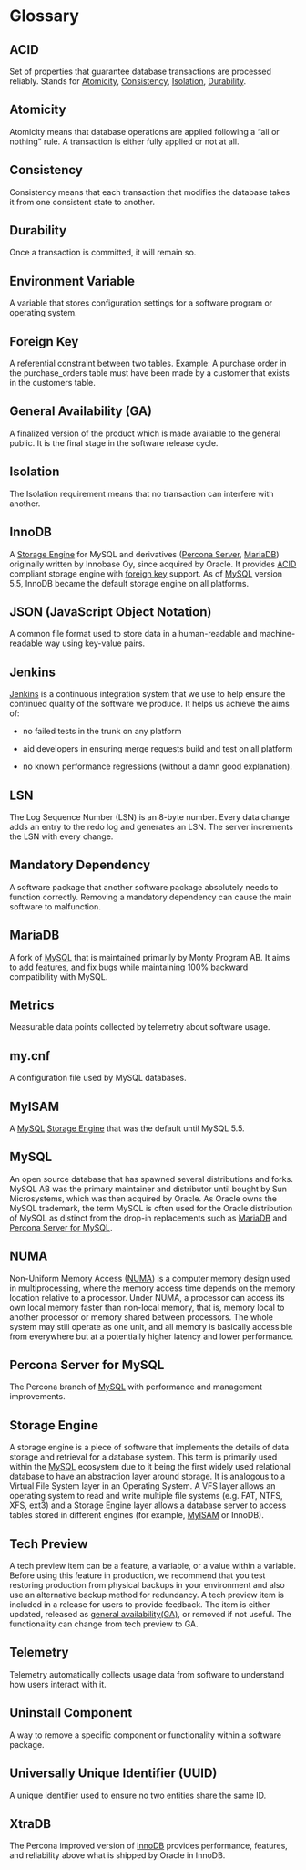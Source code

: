 # Glossary

## ACID

Set of properties that guarantee database transactions are processed reliably. Stands for [Atomicity](#atomicity), [Consistency](#consistency), [Isolation](#isolation), [Durability](#durability).

## Atomicity

Atomicity means that database operations are applied following a “all or nothing” rule. A transaction is either fully applied or not at all.

## Consistency

Consistency means that each transaction that modifies the database takes it from one consistent state to another.

## Durability

Once a transaction is committed, it will remain so.

## Environment Variable

A variable that stores configuration settings for a software program or operating system.

## Foreign Key

A referential constraint between two tables. Example: A purchase order in the purchase\_orders table must have been made by a customer that exists in the customers table.

## General Availability (GA)

A finalized version of the product which is made available to the general public. It is the final stage in the software release cycle.

## Isolation

The Isolation requirement means that no transaction can interfere with another.

## InnoDB

A [Storage Engine](#storage-engine) for MySQL and derivatives ([Percona Server](#percona-server-for-mysql), [MariaDB](#mariadb)) originally written by Innobase Oy, since acquired by Oracle. It provides [ACID](#acid) compliant storage engine with [foreign key](#foreign-key) support. As of [MySQL](#mysql) version 5.5, InnoDB became the default storage engine on all platforms.

## JSON (JavaScript Object Notation)

A common file format used to store data in a human-readable and machine-readable way using key-value pairs.
 
## Jenkins

[Jenkins](https://www.jenkins-ci.org) is a continuous integration system that we use to help ensure the continued quality of the software we produce. It helps us achieve the aims of:

* no failed tests in the trunk on any platform

* aid developers in ensuring merge requests build and test on all platform

* no known performance regressions (without a damn good explanation).

## LSN

The Log Sequence Number (LSN) is an 8-byte number. Every data change adds an entry to the redo log and generates an LSN. The server increments the LSN with every change.

## Mandatory Dependency

A software package that another software package absolutely needs to function correctly. Removing a mandatory dependency can cause the main software to malfunction.

## MariaDB

A fork of [MySQL](#mysql) that is maintained primarily by Monty Program AB. It aims to add features, and fix bugs while maintaining 100% backward compatibility with MySQL.

## Metrics

Measurable data points collected by telemetry about software usage.

## my.cnf

A configuration file used by MySQL databases.

## MyISAM

A [MySQL](#mysql) [Storage Engine](#storage-engine) that was the default until MySQL 5.5.

## MySQL

An open source database that has spawned several distributions and forks. MySQL AB was the primary maintainer and distributor until bought by Sun Microsystems, which was then acquired by Oracle. As Oracle owns the MySQL trademark, the term MySQL is often used for the Oracle distribution of MySQL as distinct from the drop-in replacements such as [MariaDB](#mariadb) and [Percona Server for MySQL](#percona-server-for-mysql).

## NUMA

Non-Uniform Memory Access ([NUMA](https://en.wikipedia.org/wiki/Non-Uniform_Memory_Access)) is a computer memory design used in multiprocessing, where the memory access time depends on the memory location relative to a processor. Under NUMA, a processor can access its own local memory faster than non-local memory, that is, memory local to another processor or memory shared between processors. The whole system may still operate as one unit, and all memory is basically accessible from everywhere but at a potentially higher latency and lower performance.

## Percona Server for MySQL

The Percona branch of [MySQL](#mysql) with performance and management improvements.

## Storage Engine

A storage engine is a piece of software that implements the details of data storage and retrieval for a database system. This term is primarily used within the [MySQL](#mysql) ecosystem due to it being the first widely used relational database to have an abstraction layer around storage. It is analogous to a Virtual File System layer in an Operating System. A VFS layer allows an operating system to read and write multiple file systems (e.g. FAT, NTFS, XFS, ext3) and a Storage Engine layer allows a database server to access tables stored in different engines (for example, [MyISAM](#myisam) or InnoDB).

## Tech Preview

A tech preview item can be a feature, a variable, or a value within a variable. Before using this feature in production, we recommend that you test restoring production from physical backups in your environment and also use an alternative backup method for redundancy. A tech preview item is included in a release for users to provide feedback. The item is either updated, released as [general availability(GA)](#general-availability-ga), or removed if not useful. The functionality can change from tech preview to GA.

## Telemetry

Telemetry automatically collects usage data from software to understand how users interact with it.

## Uninstall Component

A way to remove a specific component or functionality within a software package.


## Universally Unique Identifier (UUID)

A unique identifier used to ensure no two entities share the same ID.

## XtraDB

The Percona improved version of [InnoDB](#innodb) provides performance, features, and reliability above what is shipped by Oracle in InnoDB.
